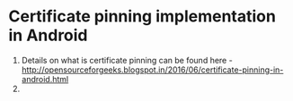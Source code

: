 # Certificate pinning implementation in Android

1. Details on what is certificate pinning can be found here - http://opensourceforgeeks.blogspot.in/2016/06/certificate-pinning-in-android.html
2. 